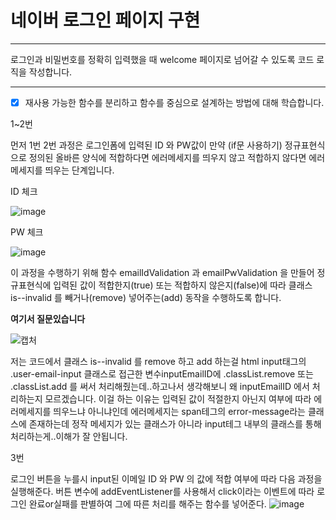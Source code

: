 # 네이버 로그인 페이지 구현

---

로그인과 비밀번호를 정확히 입력했을 때 welcome 페이지로 넘어갈 수 있도록 코드 로직을 작성합니다.


---
- [x] 재사용 가능한 함수를 분리하고 함수를 중심으로 설계하는 방법에 대해 학습합니다.

1~2번

먼저 1번 2번 과정은 로그인폼에 입력된 ID 와 PW값이 
만약 (if문 사용하기) 정규표현식으로 정의된 올바른 양식에 적합하다면 에러메세지를 띄우지 않고 적합하지 않다면 에러메세지를 띄우는 단계입니다.

ID 체크

![image](https://github.com/SEUNGJUNHWANG/js-homework/assets/148776199/07a2f3c8-71c7-4890-9889-0336a175a919)

PW 체크

![image](https://github.com/SEUNGJUNHWANG/js-homework/assets/148776199/ef9d66b4-f153-4b95-bd34-d4c83ef817af)

이 과정을 수행하기 위해 함수 emailIdValidation 과 emailPwValidation 을 만들어 정규표현식에 입력된 값이 적합한지(true) 또는 적합하지 않은지(false)에 따라
클래스 is--invalid 를 빼거나(remove) 넣어주는(add) 동작을 수행하도록 합니다.

**여기서 질문있습니다**

![캡처](https://github.com/SEUNGJUNHWANG/js-homework/assets/148776199/c18790c5-421b-4ebd-a27b-6705bdbedbe7)

저는 코드에서 클래스 is--invalid 를 remove 하고 add 하는걸 html input태그의 .user-email-input 클래스로 접근한 변수inputEmailID에 .classList.remove 또는 .classList.add 를 써서
처리해줬는데..하고나서 생각해보니 왜 inputEmailID 에서 처리하는지 모르겠습니다.
이걸 하는 이유는 입력된 값이 적절한지 아닌지 여부에 따라 에러메세지를 띄우느냐 아니냐인데 에러메세지는 span테그의 error-message라는 클래스에 존재하는데 정작 메세지가 있는 클래스가 아니라 input테그 내부의 클래스를 통해 처리하는게..이해가 잘 안됩니다.

3번

로그인 버튼을 누를시 input된 이메일 ID 와 PW 의 값에 적합 여부에 따라 다음 과정을 실행해준다.
버튼 변수에 addEventListener를 사용해서 click이라는 이벤트에 따라 로그인 완료or실패를 판별하여 그에 따른 처리를 해주는 함수를 넣어준다.
![image](https://github.com/SEUNGJUNHWANG/js-homework/assets/148776199/b4103667-ab4d-4376-9e1a-2387203819a6)








